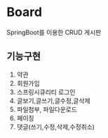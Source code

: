 # Board
SpringBoot를 이용한 CRUD 게시판

## 기능구현
1. 약관
2. 회원가입
3. 스프링시큐리티 로그인
4. 글보기,글쓰기,글수정,글삭제
5. 파일첨부, 파일다운로드
6. 페이징
7. 댓글(쓰기,수정,삭제,수정취소)
